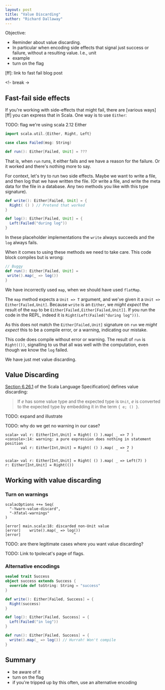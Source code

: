 ```yaml
---
layout: post
title: "Value Discarding"
author: "Richard Dallaway"
---
```


Objective:

- Reminder about value discarding.
- In particular when encoding side effects that signal just success or failure, without a resulting value. I.e., unit
- example
- turn on the flag

[vd]: http://scala-lang.org/files/archive/spec/2.11/06-expressions.html#value-discarding
[ff]: link to fast fail blog post

<!- break ->

## Fast-fail side effects

If you're working with side-effects that might fail,
there are [various ways][ff] you can express that in Scala.
One way is to use `Either`:

TODO: flag we're using scala 2.12 Either

``` scala
import scala.util.{Either, Right, Left}

case class Failed(msg: String)

def run(): Either[Failed, Unit] = ???
```

That is, when `run` runs, it either fails and we have a reason for the failure.
Or it worked and there's nothing more to say.

For context, let's try to run two side effects.
Maybe we want to write a file, and then log that we have written the file.
(Or write a file, and write the meta data for the file in a database.
Any two methods you like with this type signature).

```scala
def write(): Either[Failed, Unit] = {
  Right( () ) // Pretend that worked
}

def log(): Either[Failed, Unit] = {
  Left(Failed("during log"))
}
```

In these placeholder implementations the `write` always succeeds and the `log` always fails.

When it comes to using these methods we need to take care.
This code block compiles but is wrong:

```scala
// Buggy
def run(): Either[Failed, Unit] =
 write().map(_ => log())
}
```

We have incorrectly used `map`, when we should have used `flatMap`.

The `map` method expects a `Unit => T` argument, and we've given it a `Unit => Either[Failed,Unit]`.
Because `write` is an `Either`, we _might expect_ the result of the `map` to be
`Either[Failed,Either[Failed,Unit]]`.
If you run the code in the REPL, indeed it is `Right(Left(Failed("during log")))`.

As this does not match the `Either[Failed,Unit]` signature on `run`
we _might expect_ this to be a compile error, or a warning, indicating our mistake.

This code does compile without error or warning.
The result of `run` is `Right(())`, signalling to us that all was well with the computation,
even though we know the `log` failed.

We have just met value discarding.

## Value Discarding

[Section 6.26.1][vd] of the Scala Language Specification] defines value discarding:

> If _e_ has some value type and the expected type is `Unit`, _e_ is converted to the expected type by embedding it in the term `{ e; () }`.

TODO: expand and illustrate

TODO: why do we get no warning in our case?

```
scala> val r: Either[Int,Unit] = Right( () ).map( _ => 7 )
<console>:14: warning: a pure expression does nothing in statement position
       val r: Either[Int,Unit] = Right( () ).map( _ => 7 )
                                                       ^

scala> val r: Either[Int,Unit] = Right( () ).map( _ => Left(7) )
r: Either[Int,Unit] = Right(())
```

## Working with value discarding

### Turn on warnings

```
scalacOptions ++= Seq(
  "-Ywarn-value-discard",
  "-Xfatal-warnings"      
)
```


```
[error] main.scala:18: discarded non-Unit value
[error]    write().map(_ => log())
[error]                        ^
```

TODO: are there legitimate cases where you want value discarding?

TODO: Link to tpolecat's page of flags.

### Alternative encodings

```scala
sealed trait Success
object success extends Success {
  override def toString: String = "success"
}

def write(): Either[Failed, Success] = {
  Right(success)
}

def log(): Either[Failed, Success] = {
  Left(Failed("in log"))
}

def run(): Either[Failed, Success] = {
  write().map(_ => log()) // Hurrah! Won't compile
}
```

## Summary

- be aware of it
- turn on the flag
- if you're tripped up by this often, use an alternative encoding


